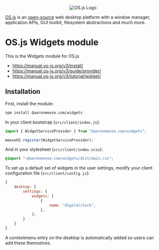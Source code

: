 <p align="center">
  <img alt="OS.js Logo" src="https://raw.githubusercontent.com/os-js/gfx/master/logo-big.png" />
</p>

[OS.js](https://www.os-js.org/) is an [open-source](https://raw.githubusercontent.com/os-js/OS.js/master/LICENSE) web desktop platform with a window manager, application APIs, GUI toolkit, filesystem abstractions and much more.

# OS.js Widgets module

This is the Widgets module for OS.js

- https://manual.os-js.org/v3/install/
- https://manual.os-js.org/v3/guide/provider/
- https://manual.os-js.org/v3/tutorial/widget/

## Installation

First, install the module:

```bash
npm install @aaronmeese.com/widgets
```

In your client bootstrap (`src/client/index.js`):

```javascript
import { WidgetServiceProvider } from "@aaronmeese.com/widgets";

meeseOS.register(WidgetServiceProvider);
```

And in your stylesheet (`src/client/index.scss`):

```css
@import "~@aaronmeese.com/widgets/dist/main.css";
```

To set up a default set of widgets in the user settings, modify your client configuration file (`src/client/config.js`):

```javascript
{
	desktop: {
		settings: {
			widgets: [
				{
					name: "digitalclock",
				},
			];
		}
	}
}
```

A contextmenu entry on the desktop is automatically added so users can add these themselves.
